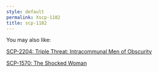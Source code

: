 ```yaml
---
style: default
permalink: Xscp-1182
title: scp-1182
---
```

You may also like:

[SCP-2204: Triple Threat: Intracommunal Men of Obscurity](http://scp-wiki.net/scp-2204)

[SCP-1570: The Shocked Woman](http://scp-wiki.net/scp-1570)
